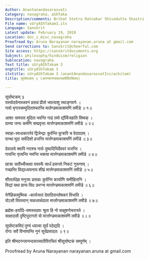 ```yaml
---
Author: Anantanandasarasvati
Category: navagraha, aShTaka
Description/comments: Brihat Stotra Ratnakar Shivadutta Shastri
File name: sUryAShTakam3.itx
Language: Sanskrit
Latest update: February 19, 2019
Location: doc_z_misc_navagraha
Proofread by: Aruna Narayanan narayanan.aruna at gmail.com
Send corrections to: Sanskrit@cheerful.com
Site access: https://sanskritdocuments.org
Subject: philosophy/hinduism/religion
Sublocation: navagraha
Text title: sUryAShTakam 3
engtitle: sUryAShTakam 3
itxtitle: sUryAShTakam 3 (anantAnandasarasvatIvirachitam)
title: सूर्याष्टकम् ३ (अनन्तानन्दसरस्वतीविरचितम्)

---
```

  
 सूर्याष्टकम् ३   
यस्योदयेनाब्जवनं प्रसन्नं प्रीतो भवत्याशु रथाङ्गवर्गः ।  
गावो मृगास्सम्मुदिताश्चरन्ति मार्तण्डमाकाशमणिं तमीडे ॥ १॥  
  
आशाः समस्ता मुदिता भवन्ति गाढं तमो द्यौर्विजहाति विष्वक् ।  
ग्राम्या जनाः कर्मणि सम्प्रवृत्ताः मार्त्तण्डमाकाशमणिं तमीडे ॥ २॥  
  
स्वाहा-स्वधाकारर्रवं द्विजेन्द्राः कुर्वन्ति कुत्रापि च वेदपाठम् ।  
पान्था मुदा सर्वदिशो व्रजन्ति मार्त्तण्डमाकाशमणिं तमीडे ॥ ३॥  
  
देवालये क्वापि नराश्च नार्यः पुष्पादिभिर्देववरं यजन्ति ।  
गायन्ति नृत्यन्ति नमन्ति भक्त्या मार्त्तण्डमाकाशमणिं तमीडे ॥ ४॥  
  
छात्राः सतीर्थ्यैरथवा वयस्यैः सार्धं हसन्तो निकटं गुरूणाम् ।  
गच्छन्ति विद्याध्ययनाय शीघ्रं मार्त्तण्डमाकाशमणिं तमीडे ॥ ५॥  
  
शीतार्तदेहा मनुजाः प्रसन्नाः कुर्वन्ति कार्याणि समीहितानि ।  
विद्यां यथा प्राप्य विदः प्रभग्ना मार्त्ताण्डमाकाशमणिं तमीडे ॥ ६॥  
  
येनैहिकामुष्मिक -कार्यजातं देवादिसन्तोषकरं विभाति ।  
योऽसौ विवस्वान् सकलार्थदाता मार्त्ताण्डमाकाशमणिं तमीडे ॥ ७॥  
  
ब्रह्मेश-हर्यादि-समस्तदवाः श्रुता हि नो चाक्षुषगोचरास्ते ।  
साक्षादसौ दृष्टिपुरागतो यो मार्त्ताण्डमाकाशमणिं तमीडे ॥ ८॥  
  
सूर्याष्टकमिदं पुण्यं ध्यात्वा सूर्यं पठेद्यदि ।  
रोगाः सर्वे विनश्यन्ति नूनं सूर्यप्रसादतः ॥ ९॥  
  
इति श्रीमदनन्तानन्दसरस्वतीविरचितं श्रीसूर्याष्टकं सम्पूर्णम् ।  
  
  
Proofread by Aruna Narayanan narayanan.aruna at gmail.com  
  
